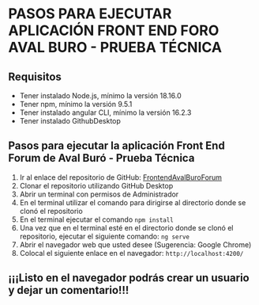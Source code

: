 # PASOS PARA EJECUTAR APLICACIÓN FRONT END FORO AVAL BURO - PRUEBA TÉCNICA

## Requisitos
- Tener instalado Node.js, mínimo la versión 18.16.0
- Tener npm, mínimo la versión 9.5.1
- Tener instalado angular CLI, mínimo la versión 16.2.3
- Tener instalado GithubDesktop
## Pasos para ejecutar la aplicación Front End Forum de Aval Buró - Prueba Técnica
1. Ir al enlace del repositorio de GitHub: [FrontendAvalBuroForum](https://github.com/davidaguirreg/foro-aval-test)
2. Clonar el repositorio utilizando GitHub Desktop
3. Abrir un terminal con permisos de Administrador
4. En el terminal utilizar el comando para dirigirse al directorio donde se clonó el repositorio
5. En el terminal ejecutar el comando `npm install`
6. Una vez que en el terminal esté en el directorio donde se clonó el repositorio, ejecutar el siguiente comando:
`ng serve`
7. Abrir el navegador web que usted desee (Sugerencia: Google Chrome)
8. Colocal el siguiente enlace en el navegador: `http://localhost:4200/`
## ¡¡¡Listo en el navegador podrás crear un usuario y dejar un comentario!!!
